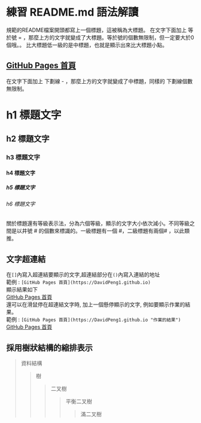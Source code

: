 練習 README.md 語法解讀
==================================================
規範的README檔案開頭都寫上一個標題，這被稱為大標題。
在文字下面加上 等於號 = ，那麼上方的文字就變成了大標題。等於號的個數無限制，但一定要大於0個哦。。
比大標題低一級的是中標題，也就是顯示出來比大標題小點。


[GitHub Pages 首頁](https://DavidPeng1.github.io)
--------------------------------------------------
在文字下面加上 下劃線 - ，那麼上方的文字就變成了中標題，同樣的 下劃線個數無限制。


# h1 標題文字
## h2 標題文字
### h3 標題文字
#### h4 標題文字
##### h5 標題文字
###### h6 標題文字

關於標題還有等級表示法，分為六個等級，顯示的文字大小依次減小。不同等級之間是以井號  #  的個數來標識的。一級標題有一個 #，二級標題有兩個# ，以此類推。

文字超連結
-----------------------------------------
 在`[]`內寫入超連結要顯示的文字,超連結部分在`()`內寫入連結的地址
 <br>
 範例 : `[GitHub Pages 首頁](https://DavidPeng1.github.io)`
 <br>
 顯示結果如下
 <br>
 [GitHub Pages 首頁](https://DavidPeng1.github.io)
 <br>
 還可以在滑鼠停在超連結文字時, 加上一個懸停顯示的文字, 例如要顯示作業的結果。
 <br>
 範例 : `[GitHub Pages 首頁](https://DavidPeng1.github.io "作業的結果")`
 <br>
 [GitHub Pages 首頁](https://DavidPeng1.github.io "作業的結果")
 

 採用樹狀結構的縮排表示
---------------------------------------------
>資料結構
>>樹
>>>二叉樹
>>>>平衡二叉樹
>>>>>滿二叉樹